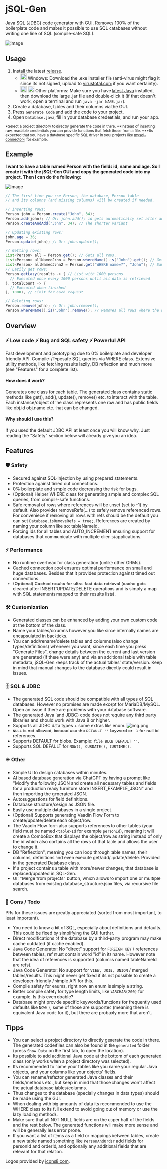 # jSQL-Gen
Java SQL (JDBC) code generator with GUI. Removes 100% of the boilerplate code and makes
it possible to use SQL databases without writing one line of SQL (compile-safe SQL).

![image](https://github.com/user-attachments/assets/b52d2fca-74dd-436d-a6b1-e990e9f922ac)

## Usage
1. Install the latest [release](https://github.com/Osiris-Team/jSQL-Gen/releases/tag/latest). 
    - <img width="20" src="https://img.icons8.com/?size=48&id=M9BRw0RJZXKi&format=png"></img> Windows: Download the .exe installer file (anti-virus might flag it since its not signed, upload to [virustotal.com](https://www.virustotal.com/) if you want certainty).
    - <img width="20" src="https://img.icons8.com/?size=48&id=17842&format=png"></img>
    <img width="20" src="https://img.icons8.com/?size=48&id=uoRwwh0lz3Jp&format=png"></img> Other platforms: Make sure you have [latest Java](https://www.oracle.com/java/technologies/downloads/)
      installed, then download the large .jar file and double-click it (if that doesn't work, open a terminal and run `java -jar NAME.jar`).
2. Create a database, tables and their columns via the GUI. 
3. Press `Generate Code` and add the code to your project.
4. Open `Database.java`, fill in your database credentials, and run your app.

<p>
<sub>
*Select a project directory to directly generate the code in there.
**Instead of inserting raw, readable credentials you can provide functions that fetch
those from a file. 
***Its expected that you have a database specific SQL driver in your projects like
<a href="https://github.com/mysql/mysql-connector-j">mysql-connector-j</a> for example.
</sub>
</p>

## Example
<p><b>I want to have a table named Person with the fields id, name and age. So I create it with the jSQL-Gen GUI and copy
the generated code into my project. Then I can do the following:</b></p>

![image](./img_1.png)

```java
// The first time you use Person, the database, Person table 
// and its columns (and missing columns) will be created if needed.

// Inserting rows:
Person john = Person.create("John", 34);
Person.add(john); // Or: john.add(); id gets automatically set after adding
Person.createAndAdd("John", 34); // The shorter variant

// Updating existing rows:
john.age = 36;
Person.update(john); // Or: john.update();

// Getting rows:
List<Person> all = Person.get(); // Gets all rows.
List<Person> allNamedJohn = Person.whereName().is("John").get(); // Gets all rows where the name equals "John"
List<Person> allNamedJohn2 = Person.get("WHERE name=?", "John"); // Sames as above, but with regular SQL
// Lazily get rows:
Person.getLazy(results -> { // List with 1000 persons
  // Executed once every 1000 persons until all data is retrieved
}, totalCount -> {
  // Executed when finished
}, 1000); // Limit for each request 

// Deleting rows:
Person.remove(john); // Or: john.remove();
Person.whereName().is("John").remove(); // Removes all rows where the name equals "John"
```

## Overview

### ⚡️ Low code ⚡️ Bug and SQL safety ⚡️ Powerful API
Fast development and prototyping due to 0% boilerplate and developer friendly API.
Compile-/Typesafe SQL queries via WHERE class.
Extensive utility methods, like fetching results lazily, DB reflection and much more (see "Features" for a complete list).

#### How does it work?
Generates one class for each table.
The generated class contains static methods like get(), add(), update(), remove() etc. to interact with the table.
Each instance/object of the class represents
one row and has public fields like obj.id obj.name etc. that can be changed.

#### Why should I use this?
If you used the default JDBC API at least once you will know why.
Just reading the "Safety" section below will already give you an idea.

## Features

### 🛡 Safety
- Secured against SQL-Injection by using prepared statements.
- Protection against timed out connections.
- 0% boilerplate and simple code decreasing the risk for bugs.
- (Optional) Helper WHERE class for generating simple and complex SQL queries, from compile-safe functions.
- Safe removal of rows where references will be unset (set to -1) by default. Also provides removeRefs(...) to safely remove referenced rows.
For conveniece if removing all rows with refs should be the default you can set `Database.isRemoveRefs = true;`. References are created by naming your column like so: tableNameId.
- Forcing ids for all tables and AUTO_INCREMENT ensuring support for databases that
communicate with multiple clients/applications.

### ⚡️ Performance
- No runtime overhead for class generation (unlike other ORMs).
- Cached connection pool ensures optimal performance on small and huge databases.
  Besides that it provides protection against timed out connections.
- (Optional) Cached results for ultra-fast data retrieval
  (cache gets cleared after INSERT/UPDATE/DELETE operations and is
  simply a map with SQL statements mapped to their results lists).

### 🛠 Customization
- Generated classes can be enhanced by adding your own custom code at the bottom of the class.
- Name your tables/columns however you like since internally names are encapsulated in backticks.
- You can add/rename/delete tables and columns (also change types/definitions) whenever you want,
since each time you press "Generate Files", change details between the current and last version are generated
(if there were any) and via an additional table with
table metadata, jSQL-Gen keeps track of the actual tables' state/version. Keep in mind that manual changes
to the database directly could result in issues.

### 🗄 SQL & JDBC
- The generated SQL code should be compatible with all types of SQL databases. However no promises are made except for MariaDB/MySQL. Open an issue if there are problems with your database software.
- The generated Java (and JDBC) code does not require any third party libraries and should work with Java 8 or higher.
- Supports all JDBC data types + some extras like enum. ![img.png](img.png)
- `NULL` is not allowed, instead use the `DEFAULT ''` keyword or `-1` for null id references.
- Supports DEFAULT for blobs. Example: `file BLOB DEFAULT ''`.
- Supports SQL DEFAULT for `NOW(), CURDATE(), CURTIME()`.

### ✴️ Other
- Simple UI to design databases within minutes.
- AI based database generation via ChatGPT by having a prompt like "Modify the following JSON and create all necessary tables and fields for a production ready furniture store INSERT_EXAMPLE_JSON" and then importing the generated JSON.
- Autosuggestions for field definitions.
- Database structure/design as JSON file.
- Easily use multiple databases in a single project.
- (Optional) Supports generating Vaadin Flow Form to create/update/delete each object/row.
- The Vaadin Flow form also supports references to other tables (your field must be named `<table>Id` for example `personId`), meaning it will create a ComboBox that displays the object/row as string instead of only the id
which also contains all the rows of that table and allows the user to change it.
- DB "Reflection", meaning you can loop through table names, their columns, definitions and
even execute get/add/update/delete. Provided in the generated Database class.
- If a project contains a table with more/newer changes, that database is replaced/updated in jSQL-Gen.
- UI: "Merge from projects" button, which allows to import one or multiple databases from existing database_structure.json files, via recursive file search.

### 🔴 Cons / Todo
PRs for these issues are greatly appreciated (sorted from most important, to least important).
- You need to know a bit of SQL, especially about definitions and defaults. This could be fixed by simplifying the GUI further.
- Direct modifications of the database by a third-party program may make cache outdated (if cache enabled).
- Java Code Generator: No "direct" support for `FOREIGN KEY` / references between tables, ref must contain word "id" in its name. However note that the idea of references is supported (columns named tableNameId are refs).
- Java Code Generator: No support for `VIEW, JOIN, UNION` / merged tables/results. This might never get fixed if its not possible to create a developer-friendly / simple API for this.
- Compile safety for enums, right now an enum is simply a string.
- Better compile safety for type length limits, like `VARCHAR(200)` for example. Is this even doable?
- Database might provide specific keywords/functions for frequently used defaults like `NOW()`, some of those are supported (meaning there is equivalent Java code for it),
but there are probably more that aren't.


## Tipps
- You can select a project directory to directly generate the code in there. The generated code/files can also be found in the `generated` folder (press `Show Data` on the first tab, to open the location).
- Its possible to add additional Java code at the bottom of each generated class (only works when a project directory was selected).
- Its recommended to name your tables like you name your regular
Java objects, and your columns like your objects' fields.
- You can rename/refactor generated Java classes and their fields/methods etc., but keep
in mind that those changes won't affect the actual database tables/columns.
- Thus changes to the database (specially changes in data types) should be made using the GUI.
- When dealing with big amounts of data its recommended to use the WHERE class to its full extend to avoid going out of memory
or use the lazy loading methods.
- Make sure that all NOT NULL fields are on the upper half of the fields and the rest below. The generated functions will make more sense and will
be generally less error prone.
- If you want a list of items as a field or mappings between tables, create a new table named something like `PersonAndOrder` add fields for personId and orderId, and optionally any additional fields that are relevant for that relation.


Logos provided by [icons8.com](https://icons8.com/icons/).
